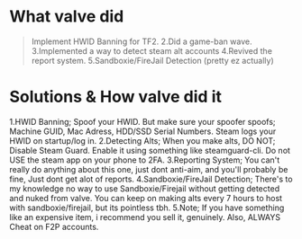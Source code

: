 # What valve did
>Implement HWID Banning for TF2. 
2.Did a game-ban wave.
3.Implemented a way to detect steam alt accounts
4.Revived the report system.
5.Sandboxie/FireJail Detection (pretty ez actually)

# Solutions & How valve did it
1.HWID Banning; Spoof your HWID. But make sure your spoofer spoofs; Machine GUID, Mac Adress, HDD/SSD Serial Numbers. Steam logs your HWID on startup/log in.
2.Detecting Alts; When you make alts, DO NOT; Disable Steam Guard. Enable it using something like steamguard-cli. Do not USE the steam app on your phone to 2FA.
3.Reporting System; You can't really do anything about this one, just dont anti-aim, and you'll probably be fine, Just dont get alot of reports.
4.Sandboxie/FireJail Detection; There's to my knowledge no way to use Sandboxie/Firejail without getting detected and nuked from valve. You can keep on making alts every 7 hours to host with sandboxie/firejail, but its pointless tbh.
5.Note; If you have something like an expensive item, i recommend you sell it, genuinely. Also, ALWAYS Cheat on F2P accounts.
